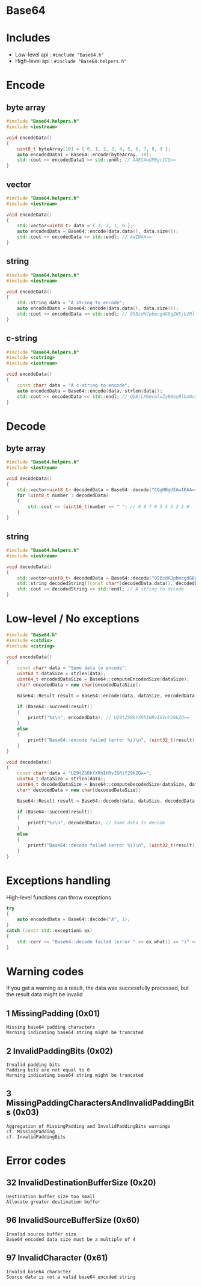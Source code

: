 Base64
======

# Includes

- Low-level api :  `#include "Base64.h"`
- High-level api : `#include "Base64.helpers.h"`

# Encode

## byte array

```cpp
#include "Base64.helpers.h"
#include <iostream>

void encodeData()
{
	uint8_t byteArray[10] = { 0, 1, 2, 3, 4, 5, 6, 7, 8, 9 };
	auto encodedData1 = Base64::encode(byteArray, 10);
	std::cout << encodedData1 << std::endl; // AAECAwQFBgcICQ==
}
```

## vector<byte>

```cpp
#include "Base64.helpers.h"
#include <iostream>

void encodeData()
{
	std::vector<uint8_t> data = { 3, 2, 1, 0 };
	auto encodedData = Base64::encode(data.data(), data.size());
	std::cout << encodedData << std::endl; // AwIBAA==
}
```

## string

```cpp
#include "Base64.helpers.h"
#include <iostream>

void encodeData()
{
	std::string data = "A string to encode";
	auto encodedData = Base64::encode(data.data(), data.size());
	std::cout << encodedData << std::endl; // QSBzdHJpbmcgdG8gZW5jb2Rl
}
```

## c-string

```cpp
#include "Base64.helpers.h"
#include <cstring>
#include <iostream>

void encodeData()
{
	const char* data = "A c-string to encode";
	auto encodedData = Base64::encode(data, strlen(data));
	std::cout << encodedData << std::endl; // QSBjLXN0cmluZyB0byBlbmNvZGU=
}
```

# Decode

## byte array

```cpp
#include "Base64.helpers.h"
#include <iostream>

void decodeData()
{
	std::vector<uint8_t> decodedData = Base64::decode("CQgHBgUEAwIBAA==");
	for (uint8_t number : decodedData)
	{
		std::cout << (uint16_t)number << " "; // 9 8 7 6 5 4 3 2 1 0
	}
}
```

## string

```cpp
#include "Base64.helpers.h"
#include <iostream>

void decodeData()
{
	std::vector<uint8_t> decodedData = Base64::decode("QSBzdHJpbmcgdG8gZGVjb2Rl");
	std::string decodedString((const char*)decodedData.data(), decodedData.size());
	std::cout << decodedString << std::endl; // A string to decode
}
```
	
# Low-level / No exceptions

```cpp
#include "Base64.h"
#include <cstdio>
#include <cstring>

void encodeData()
{
    const char* data = "Some data to encode";
    uint64_t dataSize = strlen(data);
    uint64_t encodedDataSize = Base64::computeEncodedSize(dataSize);
    char* encodedData = new char[encodedDataSize];

    Base64::Result result = Base64::encode(data, dataSize, encodedData, encodedDataSize);

    if (Base64::succeed(result))
    {
        printf("%s\n", encodedData); // U29tZSBkYXRhIHRvIGVuY29kZQ==
    }
    else
    {
        printf("Base64::encode failed (error %i)\n", (uint32_t)result);
    }
}

void decodeData()
{
    const char* data = "U29tZSBkYXRhIHRvIGRlY29kZQ==";
    uint64_t dataSize = strlen(data);
    uint64_t decodedDataSize = Base64::computeDecodedSize(dataSize, data);
    char* decodedData = new char[decodedDataSize];

    Base64::Result result = Base64::decode(data, dataSize, decodedData, decodedDataSize);

    if (Base64::succeed(result))
    {
        printf("%s\n", decodedData); // Some data to decode
    }
    else
    {
        printf("Base64::decode failed (error %i)\n", (uint32_t)result);
    }
}
```

# Exceptions handling

High-level functions can throw exceptions

```cpp
try
{
	auto encodedData = Base64::decode("A", 1);
}
catch (const std::exception& ex)
{
    std::cerr << "Base64::decode failed (error " << ex.what() << ")" << std::endl; // Base64::decode failed (error base64_decode_96)
}
```

# Warning codes

If you get a warning as a result, the data was successfully processed, but the result data might be invalid

## 1 MissingPadding (0x01)

    Missing base64 padding characters  
    Warning indicating base64 string might be truncated

## 2 InvalidPaddingBits (0x02)

    Invalid padding bits  
    Padding bits are not equal to 0  
    Warning indicating base64 string might be truncated

## 3 MissingPaddingCharactersAndInvalidPaddingBits (0x03)

    Aggregation of MissingPadding and InvalidPaddingBits warnings  
    cf. MissingPadding  
    cf. InvalidPaddingBits

# Error codes

## 32 InvalidDestinationBufferSize (0x20)

    Destination buffer size too small  
    Allocate greater destination buffer

## 96 InvalidSourceBufferSize (0x60)

    Invalid source buffer size  
    Base64 encoded data size must be a multiple of 4

## 97 InvalidCharacter (0x61)

    Invalid base64 character
    Source data is not a valid base64 encoded string

